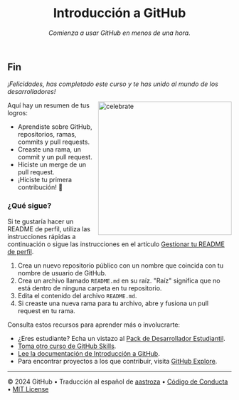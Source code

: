 <header>

<!--
  <<< Author notes: Course header >>>
  Include a 1280×640 image, course title in sentence case, and a concise description in emphasis.
  In your repository settings: enable template repository, add your 1280×640 social image, auto delete head branches.
  Add your open source license, GitHub uses MIT license.
-->

# Introducción a GitHub

_Comienza a usar GitHub en menos de una hora._

</header>

<!--
  <<< Author notes: Finish >>>
  Review what we learned, ask for feedback, provide next steps.
-->

## Fin

_¡Felicidades, has completado este curso y te has unido al mundo de los desarrolladores!_

<img src=https://octodex.github.com/images/collabocats.jpg alt=celebrate width=300 align=right>

Aquí hay un resumen de tus logros:

- Aprendiste sobre GitHub, repositorios, ramas, commits y pull requests.
- Creaste una rama, un commit y un pull request.
- Hiciste un merge de un pull request.
- ¡Hiciste tu primera contribución! :tada:

### ¿Qué sigue?

Si te gustaría hacer un README de perfil, utiliza las instrucciones rápidas a continuación o sigue las instrucciones en el artículo [Gestionar tu README de perfil](https://docs.github.com/account-and-profile/setting-up-and-managing-your-github-profile/customizing-your-profile/managing-your-profile-readme).

1. Crea un nuevo repositorio público con un nombre que coincida con tu nombre de usuario de GitHub.
2. Crea un archivo llamado `README.md` en su raíz. "Raíz" significa que no está dentro de ninguna carpeta en tu repositorio.
3. Edita el contenido del archivo `README.md`.
4. Si creaste una nueva rama para tu archivo, abre y fusiona un pull request en tu rama.

Consulta estos recursos para aprender más o involucrarte:

- ¿Eres estudiante? Echa un vistazo al [Pack de Desarrollador Estudiantil](https://education.github.com/pack).
- [Toma otro curso de GitHub Skills](https://github.com/skills).
- [Lee la documentación de Introducción a GitHub](https://docs.github.com/es/get-started).
- Para encontrar proyectos a los que contribuir, visita [GitHub Explore](https://github.com/explore).

<footer>

<!--
  <<< Author notes: Footer >>>
  Add a link to get support, GitHub status page, code of conduct, license link.
-->

---

&copy; 2024 GitHub &bull; Traducción al español de [aastroza](https://github.com/aastroza) &bull; [Código de Conducta](https://www.contributor-covenant.org/version/2/1/code_of_conduct/code_of_conduct.md) &bull; [MIT License](https://gh.io/mit)

</footer>
